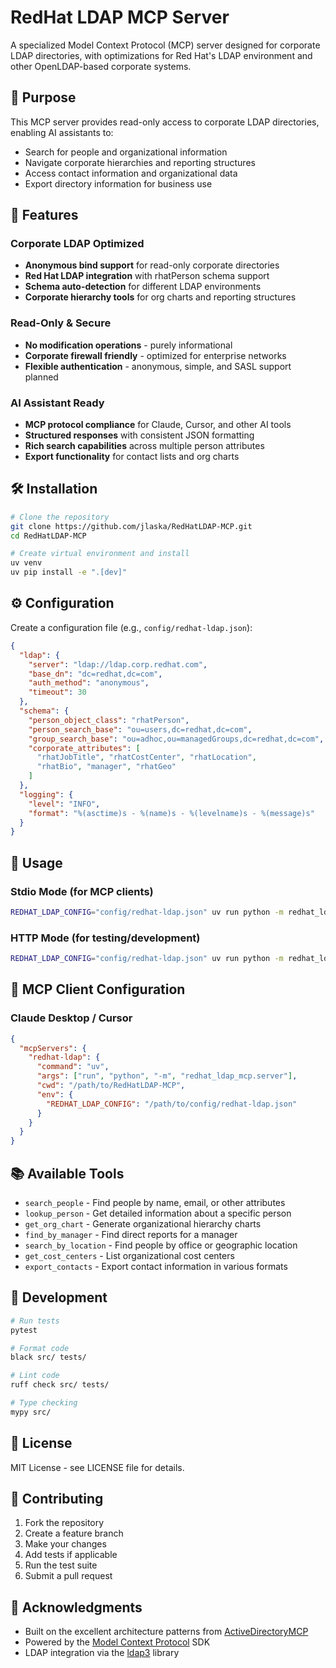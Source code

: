# RedHat LDAP MCP Server

A specialized Model Context Protocol (MCP) server designed for corporate LDAP directories, with optimizations for Red Hat's LDAP environment and other OpenLDAP-based corporate systems.

## 🎯 Purpose

This MCP server provides read-only access to corporate LDAP directories, enabling AI assistants to:

- Search for people and organizational information
- Navigate corporate hierarchies and reporting structures
- Access contact information and organizational data
- Export directory information for business use

## 🚀 Features

### Corporate LDAP Optimized

- **Anonymous bind support** for read-only corporate directories
- **Red Hat LDAP integration** with rhatPerson schema support
- **Schema auto-detection** for different LDAP environments
- **Corporate hierarchy tools** for org charts and reporting structures

### Read-Only & Secure

- **No modification operations** - purely informational
- **Corporate firewall friendly** - optimized for enterprise networks
- **Flexible authentication** - anonymous, simple, and SASL support planned

### AI Assistant Ready

- **MCP protocol compliance** for Claude, Cursor, and other AI tools
- **Structured responses** with consistent JSON formatting
- **Rich search capabilities** across multiple person attributes
- **Export functionality** for contact lists and org charts

## 🛠️ Installation

```bash
# Clone the repository
git clone https://github.com/jlaska/RedHatLDAP-MCP.git
cd RedHatLDAP-MCP

# Create virtual environment and install
uv venv
uv pip install -e ".[dev]"
```

## ⚙️ Configuration

Create a configuration file (e.g., `config/redhat-ldap.json`):

```json
{
  "ldap": {
    "server": "ldap://ldap.corp.redhat.com",
    "base_dn": "dc=redhat,dc=com",
    "auth_method": "anonymous",
    "timeout": 30
  },
  "schema": {
    "person_object_class": "rhatPerson",
    "person_search_base": "ou=users,dc=redhat,dc=com",
    "group_search_base": "ou=adhoc,ou=managedGroups,dc=redhat,dc=com",
    "corporate_attributes": [
      "rhatJobTitle", "rhatCostCenter", "rhatLocation",
      "rhatBio", "manager", "rhatGeo"
    ]
  },
  "logging": {
    "level": "INFO",
    "format": "%(asctime)s - %(name)s - %(levelname)s - %(message)s"
  }
}
```

## 🚀 Usage

### Stdio Mode (for MCP clients)

```bash
REDHAT_LDAP_CONFIG="config/redhat-ldap.json" uv run python -m redhat_ldap_mcp.server
```

### HTTP Mode (for testing/development)

```bash
REDHAT_LDAP_CONFIG="config/redhat-ldap.json" uv run python -m redhat_ldap_mcp.server_http --host 0.0.0.0 --port 8813
```

## 🔧 MCP Client Configuration

### Claude Desktop / Cursor

```json
{
  "mcpServers": {
    "redhat-ldap": {
      "command": "uv",
      "args": ["run", "python", "-m", "redhat_ldap_mcp.server"],
      "cwd": "/path/to/RedHatLDAP-MCP",
      "env": {
        "REDHAT_LDAP_CONFIG": "/path/to/config/redhat-ldap.json"
      }
    }
  }
}
```

## 📚 Available Tools

- `search_people` - Find people by name, email, or other attributes
- `lookup_person` - Get detailed information about a specific person
- `get_org_chart` - Generate organizational hierarchy charts
- `find_by_manager` - Find direct reports for a manager
- `search_by_location` - Find people by office or geographic location
- `get_cost_centers` - List organizational cost centers
- `export_contacts` - Export contact information in various formats

## 🧪 Development

```bash
# Run tests
pytest

# Format code
black src/ tests/

# Lint code
ruff check src/ tests/

# Type checking
mypy src/
```

## 📄 License

MIT License - see LICENSE file for details.

## 🤝 Contributing

1. Fork the repository
2. Create a feature branch
3. Make your changes
4. Add tests if applicable
5. Run the test suite
6. Submit a pull request

## 🙏 Acknowledgments

- Built on the excellent architecture patterns from [ActiveDirectoryMCP](https://github.com/alpadalar/ActiveDirectoryMCP)
- Powered by the [Model Context Protocol](https://github.com/modelcontextprotocol) SDK
- LDAP integration via the [ldap3](https://ldap3.readthedocs.io/) library
